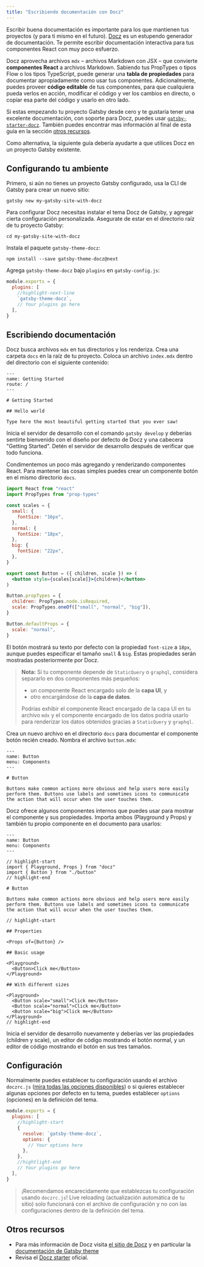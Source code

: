 ```yaml
---
title: "Escribiendo documentación con Docz"
---
```


Escribir buena documentación es importante para los que mantienen tus proyectos (y para ti mismo en el futuro). [Docz](https://www.docz.site) es un estupendo generador de documentación. Te permite escribir documentación interactiva para tus componentes React con muy poco esfuerzo.

Docz aprovecha archivos `mdx` – archivos Markdown con JSX – que convierte **componentes React** a archivos Markdown. Sabiendo tus PropTypes o tipos Flow o los tipos TypeScript, puede generar una **tabla de propiedades** para documentar apropiadamente como usar tus componentes. Adicionalmente, puedes proveer **código editable** de tus componentes, para que cualquiera pueda verlos en acción, modificar el código y ver los cambios en directo, o copiar esa parte del código y usarlo en otro lado.

Si estas empezando tu proyecto Gatsby desde cero y te gustaría tener una excelente documentación, con soporte para Docz, puedes usar [`gatsby-starter-docz`](https://github.com/pedronauck/gatsby-starter-docz). También puedes encontrar mas información al final de esta guía en la sección [otros recursos](#other-resources).

Como alternativa, la siguiente guía debería ayudarte a que utilices Docz en un proyecto Gatsby existente.

## Configurando tu ambiente

Primero,  si aún no tienes un proyecto Gatsby configurado, usa la CLI de Gatsby para crear un nuevo sitio:

```shell
gatsby new my-gatsby-site-with-docz
```

Para configurar Docz necesitas instalar el tema Docz de Gatsby, y agregar cierta configuración personalizada. Asegurate de estar en el directorio raíz de tu proyecto Gatsby:

```shell
cd my-gatsby-site-with-docz
```

Instala el paquete `gatsby-theme-docz`:

```shell
npm install --save gatsby-theme-docz@next
```

Agrega `gatsby-theme-docz` bajo `plugins` en `gatsby-config.js`:

```js:title=gatsby-config.js
module.exports = {
  plugins: [
    //highlight-next-line
    `gatsby-theme-docz`,
    // Your plugins go here
  ],
}
```

## Escribiendo documentación

Docz busca archivos `mdx` en tus directorios y los renderiza. Crea una carpeta `docs` en la raíz de tu proyecto. Coloca un archivo `index.mdx` dentro del directorio con el siguiente contenido:

```mdx:title=docs/index.mdx
---
name: Getting Started
route: /
---

# Getting Started

## Hello world

Type here the most beautiful getting started that you ever saw!
```

Inicia el servidor de desarrollo con el comando `gatsby develop` y deberías sentirte bienvenido con el diseño por defecto de Docz y una cabecera "Getting Started". Detén el servidor de desarrollo después de verificar que todo funciona.

Condimentemos un poco más agregando y renderizando componentes React. Para mantener las cosas simples puedes crear un componente botón en el mismo directorio `docs`.


```jsx:title=docs/button.jsx
import React from "react"
import PropTypes from "prop-types"

const scales = {
  small: {
    fontSize: "16px",
  },
  normal: {
    fontSize: "18px",
  },
  big: {
    fontSize: "22px",
  },
}

export const Button = ({ children, scale }) => (
  <button style={scales[scale]}>{children}</button>
)

Button.propTypes = {
  children: PropTypes.node.isRequired,
  scale: PropTypes.oneOf(["small", "normal", "big"]),
}

Button.defaultProps = {
  scale: "normal",
}
```

El botón mostrará su texto por defecto con la propiedad `font-size` a `18px`, aunque puedes especificar el tamaño `small` & `big`. Estas propiedades serán mostradas posteriormente por Docz.

> **Nota:** Si tu componente depende de `StaticQuery` o `graphql`, considera separarlo en dos componentes más pequeños:
>
> - un componente React encargado solo de la **capa UI**, y
> - otro encargándose de la **capa de datos**.
>
> Podrías exhibir el componente React encargado de la capa UI en tu archivo `mdx` y el componente encargado de los datos podría usarlo para renderizar los datos obtenidos gracias a `StaticQuery` y `graphql`.

Crea un nuevo archivo en el directorio `docs` para documentar el componente botón recién creado. Nombra el archivo `button.mdx`:

```mdx:title=docs/button.mdx
---
name: Button
menu: Components
---

# Button

Buttons make common actions more obvious and help users more easily perform them. Buttons use labels and sometimes icons to communicate the action that will occur when the user touches them.
```

Docz ofrece algunos componentes internos que puedes usar para mostrar el componente y sus propiedades. Importa ambos (Playground y Props) y también tu propio componente en el documento para usarlos:

```mdx:title=docs/button.mdx
---
name: Button
menu: Components
---

// highlight-start
import { Playground, Props } from "docz"
import { Button } from "./button"
// highlight-end

# Button

Buttons make common actions more obvious and help users more easily perform them. Buttons use labels and sometimes icons to communicate the action that will occur when the user touches them.

// highlight-start

## Properties

<Props of={Button} />

## Basic usage

<Playground>
  <Button>Click me</Button>
</Playground>

## With different sizes

<Playground>
  <Button scale="small">Click me</Button>
  <Button scale="normal">Click me</Button>
  <Button scale="big">Click me</Button>
</Playground>
// highlight-end
```

Inicia el servidor de desarrollo nuevamente y deberías ver las propiedades (children y scale), un editor de código mostrando el botón normal, y un editor de código mostrando el botón en sus tres tamaños.

## Configuración

Normalmente puedes establecer tu configuración usando el archivo `doczrc.js` ([mira todas las opciones disponibles](https://www.docz.site/docs/project-configuration)) o si quieres establecer algunas opciones por defecto en tu tema, puedes establecer `options` (opciones) en la definición del tema.

```js:title=gatsby-config.js
module.exports = {
  plugins: [
    //highlight-start
    {
      resolve: `gatsby-theme-docz`,
      options: {
        // Your options here
      },
    },
    //hightlight-end
    // Your plugins go here
  ],
}
```

> ¡Recomendamos encarecidamente que establezcas tu configuración usando `doczrc.js`! Live reloading (actualización automática de tu sitio) solo funcionará con el archivo de configuración y no con las configuraciones dentro de la definición del tema.

## Otros recursos

- Para más información de Docz visita [el sitio de Docz](https://docz.site/) y en particular la [documentación de Gatsby theme](https://www.docz.site/docs/gatsby-theme)
- Revisa el [Docz starter](https://github.com/pedronauck/gatsby-starter-docz) oficial.

